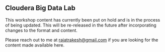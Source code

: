 ## Cloudera Big Data Lab

This workshop content has currently been put on hold and is in the process of being updated. This will be re-released in the future after incorporating changes to the format and content. 

Please reach out to me at rajatrakesh@gmail.com if you are looking for the content made available here. 

